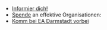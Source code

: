  * [Informier dich!](https://ea-rhein-main.github.io/ea-darmstadt-webseite/reading-material/)
 * [Spende](https://www.givewell.org/) an effektive Organisationen:
 * [Komm bei EA Darmstadt vorbei](Termine)
